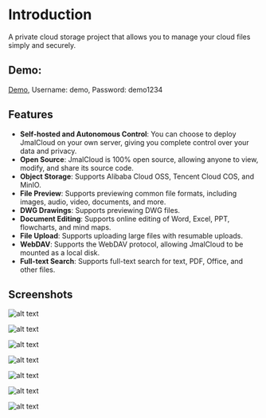 # Introduction

A private cloud storage project that allows you to manage your cloud files simply and securely.

## Demo:

[Demo](https://jmal.cc/demo/login?username=demo&password=demo1234), Username: demo, Password: demo1234

## Features

- **Self-hosted and Autonomous Control**: You can choose to deploy JmalCloud on your own server, giving you complete control over your data and privacy.
- **Open Source**: JmalCloud is 100% open source, allowing anyone to view, modify, and share its source code.
- **Object Storage**: Supports Alibaba Cloud OSS, Tencent Cloud COS, and MinIO.
- **File Preview**: Supports previewing common file formats, including images, audio, video, documents, and more.
- **DWG Drawings**: Supports previewing DWG files.
- **Document Editing**: Supports online editing of Word, Excel, PPT, flowcharts, and mind maps.
- **File Upload**: Supports uploading large files with resumable uploads.
- **WebDAV**: Supports the WebDAV protocol, allowing JmalCloud to be mounted as a local disk.
- **Full-text Search**: Supports full-text search for text, PDF, Office, and other files.

## Screenshots

![alt text](/assets/image-01.png)

![alt text](/assets/image-02.png)

![alt text](/assets/image-03.png)

![alt text](/assets/image-04.png)

![alt text](/assets/image-05.png)

![alt text](/assets/image-06.png)

![alt text](/assets/image-07.png)
